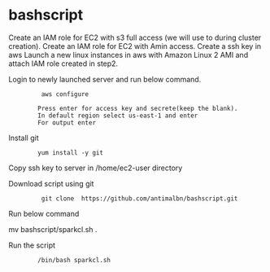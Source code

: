 # bashscript

Create an IAM role for EC2 with s3 full access (we will use to during cluster creation).
Create an IAM role for EC2 with Amin access.
Create a ssh key in aws
Launch a new linux instances in aws with Amazon Linux 2 AMI and attach IAM role created in step2.
      
Login to newly launched server and run below command.

             aws configure 

            Press enter for access key and secrete(keep the blank).
            In default region select us-east-1 and enter 
            For output enter  
  
Install git 
 
            yum install -y git 

Copy ssh key to server in /home/ec2-user directory 
     
Download script using git 

             git clone  https://github.com/antimalbn/bashscript.git

Run below command

mv bashscript/sparkcl.sh . 

                      
Run the script 

            /bin/bash sparkcl.sh
